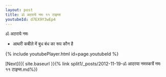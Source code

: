 ```yaml
---
layout: post
title: ॐ अठराये नमः ११ टाइम्स
youtubeId: d7EX9Y3wEp4
---
```

 
 
 ॐ अठराये नमः  
 
 -  आथरी कबीले में बुध बंध का रूप कौन है 
 
  
 
  
 
 
 
 
 
 


{% include youtubePlayer.html id=page.youtubeId %}
 
[Next]({{ site.baseurl }}{% link  split1/_posts/2012-11-19-ॐ आदरया नमस्कर्त्रे नमः ११ टाइम्स.md%})
 
